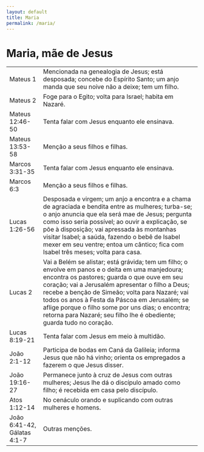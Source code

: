```yaml
---
layout: default
title: Maria
permalink: /maria/
---
```


# Maria, mãe de Jesus

|    |     |
|:---|:---|
| Mateus 1 | Mencionada na genealogia de Jesus; está desposada; concebe do Espírito Santo; um anjo manda que seu noive não a deixe; tem um filho.  | 
| Mateus 2 | Foge para o Egito; volta para Israel; habita em Nazaré. | 
| Mateus 12:46-50 | Tenta falar com Jesus enquanto ele ensinava. | 
| Mateus 13:53-58 | Menção a seus filhos e filhas. | 
| Marcos 3:31-35 | Tenta falar com Jesus enquanto ele ensinava. | 
| Marcos 6:3 | Menção a seus filhos e filhas. | 
| Lucas 1:26-56 | Desposada e virgem; um anjo a encontra e a chama de agraciada e bendita entre as mulheres; turba-se; o anjo anuncia que ela será mae de Jesus; pergunta como isso seria possível; ao ouvir a explicação, se põe à disposição; vai apressada às montanhas visitar Isabel; a saúda, fazendo o bebê de Isabel mexer em seu ventre; entoa um cântico; fica com Isabel três meses; volta para casa.  | 
| Lucas 2 | Vai a Belém se alistar; está grávida; tem um filho; o envolve em panos e o deita em uma manjedoura; encontra os pastores; guarda o que ouve em seu coração; vai a Jerusalém apresentar o filho a Deus; recebe a benção de Simeão; volta para Nazaré; vai todos os anos à Festa da Páscoa em Jerusalém; se aflige porque o filho some por uns dias; o encontra; retorna para Nazaré; seu filho lhe é obediente; guarda tudo no coração. | 
| Lucas  8:19-21 | Tenta falar com Jesus em meio à multidão. | 
| João 2:1-12  | Participa de bodas em Caná da Galileia; informa Jesus que não há vinho; orienta os empregados a fazerem o que Jesus disser.  | 
| João 19:16-27 | Permanece junto à cruz de Jesus com outras mulheres; Jesus lhe dá o discípulo amado como filho; é recebida em casa pelo discípulo. | 
| Atos 1:12-14 | No cenáculo orando e suplicando com outras mulheres e homens. | 
| João 6:41-42, Gálatas 4:1-7 | Outras menções. | 

 
